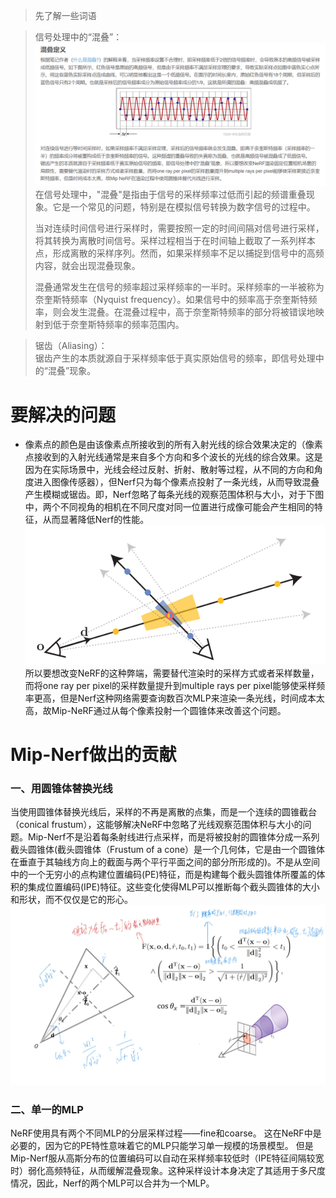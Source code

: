 > 先了解一些词语

> 信号处理中的“混叠”：  
![信号处理中的“混叠”](https://github.com/gjgjgjfff/Nerf_Learn/blob/main/img/mip-Nerf/%E6%B7%B7%E5%8F%A0%E5%AE%9A%E4%B9%89.png)
> 在信号处理中，"混叠"是指由于信号的采样频率过低而引起的频谱重叠现象。它是一个常见的问题，特别是在模拟信号转换为数字信号的过程中。
> 
> 当对连续时间信号进行采样时，需要按照一定的时间间隔对信号进行采样，将其转换为离散时间信号。采样过程相当于在时间轴上截取了一系列样本点，形成离散的采样序列。然而，如果采样频率不足以捕捉到信号中的高频内容，就会出现混叠现象。
> 
> 混叠通常发生在信号的频率超过采样频率的一半时。采样频率的一半被称为奈奎斯特频率（Nyquist frequency）。如果信号中的频率高于奈奎斯特频率，则会发生混叠。在混叠过程中，高于奈奎斯特频率的部分将被错误地映射到低于奈奎斯特频率的频率范围内。

> 锯齿（Aliasing）：  
> 锯齿产生的本质就源自于采样频率低于真实原始信号的频率，即信号处理中的“混叠”现象。
# 要解决的问题
* 像素点的颜色是由该像素点所接收到的所有入射光线的综合效果决定的（像素点接收到的入射光线通常是来自多个方向和多个波长的光线的综合效果。这是因为在实际场景中，光线会经过反射、折射、散射等过程，从不同的方向和角度进入图像传感器），但Nerf只为每个像素点投射了一条光线，从而导致混叠产生模糊或锯齿。即，Nerf忽略了每条光线的观察范围体积与大小，对于下图中，两个不同视角的相机在不同尺度对同一位置进行成像可能会产生相同的特征，从而显著降低Nerf的性能。
![point-sampled-features](https://github.com/gjgjgjfff/Nerf_Learn/blob/main/img/mip-Nerf/point-sampled-features.png)  
所以要想改变NeRF的这种弊端，需要替代渲染时的采样方式或者采样数量，而将one ray per pixel的采样数量提升到multiple rays per pixel能够使采样频率更高，但是Nerf这种网络需要查询数百次MLP来渲染一条光线，时间成本太高，故Mip-NeRF通过从每个像素投射一个圆锥体来改善这个问题。
# Mip-Nerf做出的贡献
### 一、用圆锥体替换光线
当使用圆锥体替换光线后，采样的不再是离散的点集，而是一个连续的圆锥截台（conical frustum），这能够解决NeRF中忽略了光线观察范围体积与大小的问题。Mip-Nerf不是沿着每条射线进行点采样，而是将被投射的圆锥体分成一系列截头圆锥体(截头圆锥体（Frustum of a cone）是一个几何体，它是由一个圆锥体在垂直于其轴线方向上的截面与两个平行平面之间的部分所形成的)。不是从空间中的一个无穷小的点构建位置编码(PE)特征，而是构建每个截头圆锥体所覆盖的体积的集成位置编码(IPE)特征。这些变化使得MLP可以推断每个截头圆锥体的大小和形状，而不仅仅是它的形心。
![Indicator-function](https://github.com/gjgjgjfff/Nerf_Learn/blob/main/img/mip-Nerf/Indicator-function.jpg)
### 二、单一的MLP
NeRF使用具有两个不同MLP的分层采样过程——fine和coarse。 这在NeRF中是必要的，因为它的PE特性意味着它的MLP只能学习单一规模的场景模型。 但是Mip-Nerf服从高斯分布的位置编码可以自动在采样频率较低时（IPE特征间隔较宽时）弱化高频特征，从而缓解混叠现象。这种采样设计本身决定了其适用于多尺度情况，因此，Nerf的两个MLP可以合并为一个MLP。